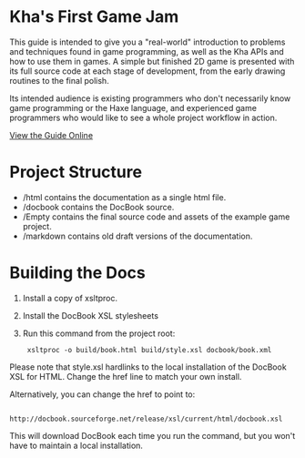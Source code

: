 # Kha's First Game Jam

This guide is intended to give you a "real-world" introduction to problems and techniques found in game programming, as well as the Kha APIs and how to use them in games. A simple but finished 2D game is presented with its full source code at each stage of development, from the early drawing routines to the final polish.

Its intended audience is existing programmers who don't necessarily know game programming or the Haxe language, and experienced game programmers who would like to see a whole project workflow in action.

[View the Guide Online](http://htmlpreview.github.io/?https://raw.githubusercontent.com/triplefox/khaguide/master/build/book.html)

# Project Structure

* /html contains the documentation as a single html file.
* /docbook contains the DocBook source.
* /Empty contains the final source code and assets of the example game project.
* /markdown contains old draft versions of the documentation.


# Building the Docs

1. Install a copy of xsltproc.
2. Install the DocBook XSL stylesheets
3. Run this command from the project root:
    
        xsltproc -o build/book.html build/style.xsl docbook/book.xml 
        
Please note that style.xsl hardlinks to the local installation of the DocBook XSL for HTML. Change the href line to match your own install.

Alternatively, you can change the href to point to:

        http://docbook.sourceforge.net/release/xsl/current/html/docbook.xsl

This will download DocBook each time you run the command, but you won't have to maintain a local installation.